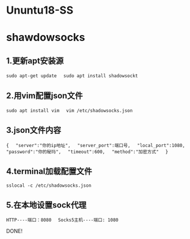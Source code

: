 # Ununtu18-SS
# shawdowsocks

## 1.更新apt安装源

`sudo apt-get update  `
`sudo apt install shadowsockt`

## 2.用vim配置json文件

`sudo apt install vim  `
`vim /etc/shadowsocks.json`

## 3.json文件内容


`{  `
`"server":"你的ip地址",  `
`"server_port":端口号,  `
`"local_port":1080,  `
`"password":"你的秘玛",  `
`"timeout":600,  `
`"method":"加密方式"  `
`}  `

## 4.terminal加载配置文件

`sslocal -c /etc/shadowsocks.json`

## 5.在本地设置sock代理

`HTTP----端口：8080  `
`Socks5主机----端口: 1080  `

DONE!  
